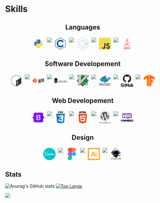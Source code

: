 # Skills
<h2 align="center">Languages</h2>
<p align="center">
<img src="https://raw.githubusercontent.com/github/explore/80688e429a7d4ef2fca1e82350fe8e3517d3494d/topics/python/python.png" alt="Python" height="40" style="vertical-align:top; margin:4px;"><img src="https://upload.wikimedia.org/wikipedia/en/9/98/Blank_button.svg" height="40" style="vertical-align:top; margin:4px"><img src="https://raw.githubusercontent.com/devicons/devicon/55609aa5bd817ff167afce0d965585c92040787a/icons/c/c-line.svg" height="40" style="vertical-align:top; margin:4px"><img src="https://upload.wikimedia.org/wikipedia/en/9/98/Blank_button.svg" height="40" style="vertical-align:top; margin:4px"><img src="https://raw.githubusercontent.com/devicons/devicon/55609aa5bd817ff167afce0d965585c92040787a/icons/cplusplus/cplusplus-line.svg" height="40" style="vertical-align:top; margin:4px"><img src="https://upload.wikimedia.org/wikipedia/en/9/98/Blank_button.svg" height="40" style="vertical-align:top; margin:4px"><img src="https://raw.githubusercontent.com/devicons/devicon/55609aa5bd817ff167afce0d965585c92040787a/icons/javascript/javascript-original.svg" height="40" style="vertical-align:top; margin:4px"><img src="https://upload.wikimedia.org/wikipedia/en/9/98/Blank_button.svg" height="40" style="vertical-align:top; margin:4px"><img src="https://raw.githubusercontent.com/devicons/devicon/55609aa5bd817ff167afce0d965585c92040787a/icons/java/java-plain-wordmark.svg" height="40" style="vertical-align:top; margin:4px">
</p>

<h2 align="center">Software Developement</h2>
<p align="center">
<img src="https://raw.githubusercontent.com/devicons/devicon/55609aa5bd817ff167afce0d965585c92040787a/icons/bash/bash-original.svg" height="40" style="vertical-align:top; margin:4px"><img src="https://upload.wikimedia.org/wikipedia/en/9/98/Blank_button.svg" height="40" style="vertical-align:top; margin:4px"><img src="https://raw.githubusercontent.com/devicons/devicon/55609aa5bd817ff167afce0d965585c92040787a/icons/git/git-original-wordmark.svg" height="40" style="vertical-align:top; margin:4px"><img src="https://upload.wikimedia.org/wikipedia/en/9/98/Blank_button.svg" height="40" style="vertical-align:top; margin:4px"><img src="https://raw.githubusercontent.com/devicons/devicon/55609aa5bd817ff167afce0d965585c92040787a/icons/ubuntu/ubuntu-plain-wordmark.svg" height="40" style="vertical-align:top; margin:4px"><img src="https://upload.wikimedia.org/wikipedia/en/9/98/Blank_button.svg" height="40" style="vertical-align:top; margin:4px"><img src="https://raw.githubusercontent.com/devicons/devicon/55609aa5bd817ff167afce0d965585c92040787a/icons/vim/vim-original.svg" height="40" style="vertical-align:top; margin:4px"><img src="https://upload.wikimedia.org/wikipedia/en/9/98/Blank_button.svg" height="40" style="vertical-align:top; margin:4px"><img src="https://raw.githubusercontent.com/devicons/devicon/55609aa5bd817ff167afce0d965585c92040787a/icons/docker/docker-original-wordmark.svg" height="40" style="vertical-align:top; margin:4px"><img src="https://upload.wikimedia.org/wikipedia/en/9/98/Blank_button.svg" height="40" style="vertical-align:top; margin:4px"><img src="https://raw.githubusercontent.com/devicons/devicon/55609aa5bd817ff167afce0d965585c92040787a/icons/github/github-original-wordmark.svg" height="40" style="vertical-align:top; margin:4px"><img src="https://upload.wikimedia.org/wikipedia/en/9/98/Blank_button.svg" height="40" style="vertical-align:top; margin:4px"><img src="https://raw.githubusercontent.com/devicons/devicon/55609aa5bd817ff167afce0d965585c92040787a/icons/tensorflow/tensorflow-original.svg" height="40" style="vertical-align:top; margin:4px">
</p>

<h2 align="center">Web Developement</h2>
<p align="center">
<img src="https://raw.githubusercontent.com/devicons/devicon/55609aa5bd817ff167afce0d965585c92040787a/icons/bootstrap/bootstrap-original.svg" height="40" style="vertical-align:top; margin:4px"><img src="https://upload.wikimedia.org/wikipedia/en/9/98/Blank_button.svg" height="40" style="vertical-align:top; margin:4px"><img src="https://raw.githubusercontent.com/devicons/devicon/55609aa5bd817ff167afce0d965585c92040787a/icons/css3/css3-original-wordmark.svg" height="40" style="vertical-align:top; margin:4px"><img src="https://upload.wikimedia.org/wikipedia/en/9/98/Blank_button.svg" height="40" style="vertical-align:top; margin:4px"><img src="https://raw.githubusercontent.com/devicons/devicon/55609aa5bd817ff167afce0d965585c92040787a/icons/html5/html5-original-wordmark.svg" height="40" style="vertical-align:top; margin:4px"><img src="https://upload.wikimedia.org/wikipedia/en/9/98/Blank_button.svg" height="40" style="vertical-align:top; margin:4px"><img src="https://raw.githubusercontent.com/devicons/devicon/55609aa5bd817ff167afce0d965585c92040787a/icons/wordpress/wordpress-original.svg" height="40" style="vertical-align:top; margin:4px"><img src="https://upload.wikimedia.org/wikipedia/en/9/98/Blank_button.svg" height="40" style="vertical-align:top; margin:4px"><img src="https://raw.githubusercontent.com/devicons/devicon/55609aa5bd817ff167afce0d965585c92040787a/icons/woocommerce/woocommerce-original-wordmark.svg" height="40" style="vertical-align:top; margin:4px">
</p>

<h2 align="center">Design</h2>
<p align="center">
<img src="https://raw.githubusercontent.com/devicons/devicon/55609aa5bd817ff167afce0d965585c92040787a/icons/canva/canva-original.svg" height="40" style="vertical-align:top; margin:4px"><img src="https://upload.wikimedia.org/wikipedia/en/9/98/Blank_button.svg" height="40" style="vertical-align:top; margin:4px"><img src="https://raw.githubusercontent.com/devicons/devicon/55609aa5bd817ff167afce0d965585c92040787a/icons/figma/figma-original.svg" height="40" style="vertical-align:top; margin:4px"><img src="https://upload.wikimedia.org/wikipedia/en/9/98/Blank_button.svg" height="40" style="vertical-align:top; margin:4px"><img src="https://raw.githubusercontent.com/devicons/devicon/55609aa5bd817ff167afce0d965585c92040787a/icons/illustrator/illustrator-line.svg" height="40" style="vertical-align:top; margin:4px"><img src="https://upload.wikimedia.org/wikipedia/en/9/98/Blank_button.svg" height="40" style="vertical-align:top; margin:4px"><img src="https://raw.githubusercontent.com/devicons/devicon/55609aa5bd817ff167afce0d965585c92040787a/icons/inkscape/inkscape-original-wordmark.svg" height="40" style="vertical-align:top; margin:4px">
</p>
<!-- <img src="" height="40" style="vertical-align:top; margin:4px"> -->

## Stats
![Anurag's GitHub stats](https://github-readme-stats.vercel.app/api?username=xtruhlar&theme=dark&show_icons=true)
[![Top Langs](https://github-readme-stats.vercel.app/api/top-langs/?username=xtruhlar&layout=donut)](https://github.com/anuraghazra/github-readme-stats)

![](https://komarev.com/ghpvc/?username=your-github-xtruhlar&label=PROFILE+VIEWS)
